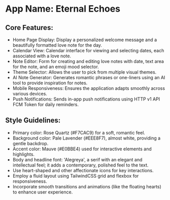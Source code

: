 # **App Name**: Eternal Echoes

## Core Features:

- Home Page Display: Display a personalized welcome message and a beautifully formatted love note for the day.
- Calendar View: Calendar interface for viewing and selecting dates, each associated with a love note.
- Note Editor: Form for creating and editing love notes with date, text area for the note, and an emoji mood selector.
- Theme Selector: Allows the user to pick from multiple visual themes.
- AI Note Generator: Generates romantic phrases or one-liners using an AI tool to provide inspiration for notes.
- Mobile Responsiveness: Ensures the application adapts smoothly across various devices.
- Push Notifications: Sends in-app push notifications using HTTP v1 API FCM Token for daily reminders.

## Style Guidelines:

- Primary color: Rose Quartz (#F7CAC9) for a soft, romantic feel.
- Background color: Pale Lavender (#EEE8F7), almost white, providing a gentle backdrop.
- Accent color: Mauve (#E0BBE4) used for interactive elements and highlights.
- Body and headline font: 'Alegreya', a serif with an elegant and intellectual feel; it adds a contemporary, polished feel to the text.
- Use heart-shaped and other affectionate icons for key interactions.
- Employ a fluid layout using TailwindCSS grid and flexbox for responsiveness.
- Incorporate smooth transitions and animations (like the floating hearts) to enhance user experience.